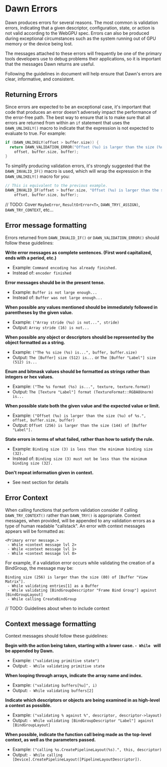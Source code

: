 # Dawn Errors

Dawn produces errors for several reasons. The most common is validation errors, indicating that a
given descriptor, configuration, state, or action is not valid according to the WebGPU spec. Errors
can also be produced during exceptional circumstances such as the system running out of GPU memory
or the device being lost.

The messages attached to these errors will frequently be one of the primary tools developers use to
debug problems their applications, so it is important that the messages Dawn returns are useful.

Following the guidelines in document will help ensure that Dawn's errors are clear, informative, and
consistent.

## Returning Errors

Since errors are expected to be an exceptional case, it's important that code that produces an error
doesn't adversely impact the performance of the error-free path. The best way to ensure that is to
make sure that all errors are returned from within an `if` statement that uses the `DAWN_UNLIKELY()`
macro to indicate that the expression is not expected to evaluate to true. For example:

```C++
if (DAWN_UNLIKELY(offset > buffer.size)) {
  return DAWN_VALIDATION_ERROR("Offset (%u) is larger than the size (%u) of %s."
    offset, buffer.size, buffer);
}
```

To simplify producing validation errors, it's strongly suggested that the `DAWN_INVALID_IF()` macro
is used, which will wrap the expression in the `DAWN_UNLIKELY()` macro for you:

```C++
// This is equivalent to the previous example.
DAWN_INVALID_IF(offset > buffer.size, "Offset (%u) is larger than the size (%u) of %s."
    offset, buffer.size, buffer);
```

// TODO: Cover `MaybeError`, `ResultOrError<T>`, `DAWN_TRY(_ASSIGN)`, `DAWN_TRY_CONTEXT`, etc...

## Error message formatting

Errors returned from `DAWN_INVALID_IF()` or `DAWN_VALIDATION_ERROR()` should follow these guidelines:

**Write error messages as complete sentences. (First word capitalized, ends with a period, etc.)**
 * Example: `Command encoding has already finished.`
 * Instead of: `encoder finished`

**Error messages should be in the present tense.**
 * Example: `Buffer is not large enough...`
 * Instead of: `Buffer was not large enough...`

**When possible any values mentioned should be immediately followed in parentheses by the given value.**
 * Example: `("Array stride (%u) is not...", stride)`
 * Output: `Array stride (16) is not...`

**When possible any object or descriptors should be represented by the object formatted as a string.**
 * Example: `("The %s size (%s) is...", buffer, buffer.size)`
 * Output: `The [Buffer] size (512) is...` or `The [Buffer "Label"] size (512) is...`

**Enum and bitmask values should be formatted as strings rather than integers or hex values.**
 * Example: `("The %s format (%s) is...", texture, texture.format)`
 * Output: `The [Texture "Label"] format (TextureFormat::RGBA8Unorm) is...`

**When possible state both the given value and the expected value or limit.**
 * Example: `("Offset (%u) is larger than the size (%u) of %s.", offset, buffer.size, buffer)`
 * Output: `Offset (256) is larger than the size (144) of [Buffer "Label"].`

**State errors in terms of what failed, rather than how to satisfy the rule.**
 * Example: `Binding size (3) is less than the minimum binding size (32).`
 * Instead of: `Binding size (3) must not be less than the minimum binding size (32).`

**Don't repeat information given in context.**
 * See next section for details

## Error Context

When calling functions that perform validation consider if calling `DAWN_TRY_CONTEXT()` rather than
`DAWN_TRY()` is appropriate. Context messages, when provided, will be appended to any validation
errors as a type of human readable "callstack". An error with context messages appears will be
formatted as:

```
<Primary error message.>
 - While <context message lvl 2>
 - While <context message lvl 1>
 - While <context message lvl 0>
```

For example, if a validation error occurs while validating the creation of a BindGroup, the message
may be:

```
Binding size (256) is larger than the size (80) of [Buffer "View Matrix"].
 - While validating entries[1] as a Buffer
 - While validating [BindGroupDescriptor "Frame Bind Group"] against [BindGroupLayout]
 - While calling CreateBindGroup
```

// TODO: Guidelines about when to include context

## Context message formatting

Context messages should follow these guidelines:

**Begin with the action being taken, starting with a lower case. `- While ` will be appended by Dawn.**
 * Example: `("validating primitive state")`
 * Output: `- While validating primitive state`

**When looping through arrays, indicate the array name and index.**
 * Example: `("validating buffers[%u]", i)`
 * Output: `- While validating buffers[2]`

**Indicate which descriptors or objects are being examined in as high-level a context as possible.**
 * Example: `("validating % against %", descriptor, descriptor->layout)`
 * Output: `- While validating [BindGroupDescriptor "Label"] against [BindGroupLayout]`

**When possible, indicate the function call being made as the top-level context, as well as the parameters passed.**
 * Example: `("calling %s.CreatePipelineLayout(%s).", this, descriptor)`
 * Output: `- While calling [Device].CreatePipelineLayout([PipelineLayoutDescriptor]).`
